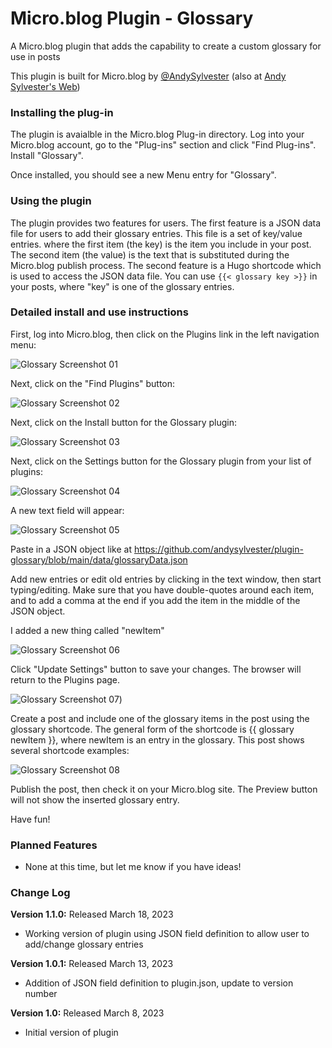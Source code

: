 # Micro.blog Plugin - Glossary
A Micro.blog plugin that adds the capability to create a custom glossary for use in posts

This plugin is built for Micro.blog by [@AndySylvester](https://micro.blog/andysylvester) (also at [Andy Sylvester's Web](https://andysylvester.com/))

### Installing the plug-in

The plugin is avaialble in the Micro.blog Plug-in directory. Log into your Micro.blog account, go to the "Plug-ins" section and click "Find Plug-ins". Install "Glossary".

Once installed, you should see a new Menu entry for "Glossary".

### Using the plugin

The plugin provides two features for users. The first feature is a JSON data file for users to add their glossary entries. This file is a set of key/value entries. where the first item (the key) is the item you include in your post. The second item (the value) is the text that is substituted during the Micro.blog publish process. The second feature is a Hugo shortcode which is used to access the JSON data file.  You can use `{{< glossary key >}}` in your posts, where "key" is one of the glossary entries.

### Detailed install and use instructions 

First, log into Micro.blog, then click on the Plugins link in the left navigation menu:

![Glossary Screenshot 01](https://github.com/andysylvester/plugin-glossary/blob/bbe4e701c0dcd9da0f277db1c99861df746aca7c/static/images/GlossaryPic_20.png)

Next, click on the "Find Plugins" button:

![Glossary Screenshot 02](https://github.com/andysylvester/plugin-glossary/blob/b15f2b7b477dfef70c2816929218d30113f8e240/static/images/GlossaryPic_27.png)

Next, click on the Install button for the Glossary plugin:

![Glossary Screenshot 03](https://github.com/andysylvester/plugin-glossary/blob/b15f2b7b477dfef70c2816929218d30113f8e240/static/images/GlossaryPic_23.png)

Next, click on the Settings button for the Glossary plugin from your list of plugins:

![Glossary Screenshot 04](https://github.com/andysylvester/plugin-glossary/blob/b15f2b7b477dfef70c2816929218d30113f8e240/static/images/GlossaryPic_21.png)

A new text field will appear:

![Glossary Screenshot 05](https://github.com/andysylvester/plugin-glossary/blob/a8887b26afc8657192f656792fce76a2aafc72e3/static/images/GlossaryPic_28.png)


Paste in a JSON object like at https://github.com/andysylvester/plugin-glossary/blob/main/data/glossaryData.json

Add new entries or edit old entries by clicking in the text window, then start typing/editing. Make sure that you have double-quotes around each item, and to add a comma at the end if you add the item in the middle of the JSON object.

I added a new thing called "newItem"

![Glossary Screenshot 06](https://github.com/andysylvester/plugin-glossary/blob/a8887b26afc8657192f656792fce76a2aafc72e3/static/images/GlossaryPic_25.png)

Click "Update Settings" button to save your changes. The browser will return to the Plugins page.

![Glossary Screenshot 07](https://github.com/andysylvester/plugin-glossary/blob/a8887b26afc8657192f656792fce76a2aafc72e3/static/images/GlossaryPic_26.png))

Create a post and include one of the glossary items in the post using the glossary shortcode. The general form of the shortcode is {{ glossary newItem }}, where newItem is an entry in the glossary. This post shows several shortcode examples:

![Glossary Screenshot 08](https://github.com/andysylvester/plugin-glossary/blob/96ba17c39adb8a871c7039f1a2182ba488c67047/static/images/GlosaaryPic_08.png)

Publish the post, then check it on your Micro.blog site. The Preview button will not show the inserted glossary entry. 

Have fun!


### Planned Features

* None at this time, but let me know if you have ideas!

### Change Log

**Version 1.1.0:** Released March 18, 2023
- Working version of plugin using JSON field definition to allow user to add/change glossary entries

**Version 1.0.1:** Released March 13, 2023
- Addition of JSON field definition to plugin.json, update to version number

**Version 1.0:** Released March 8, 2023
- Initial version of plugin
